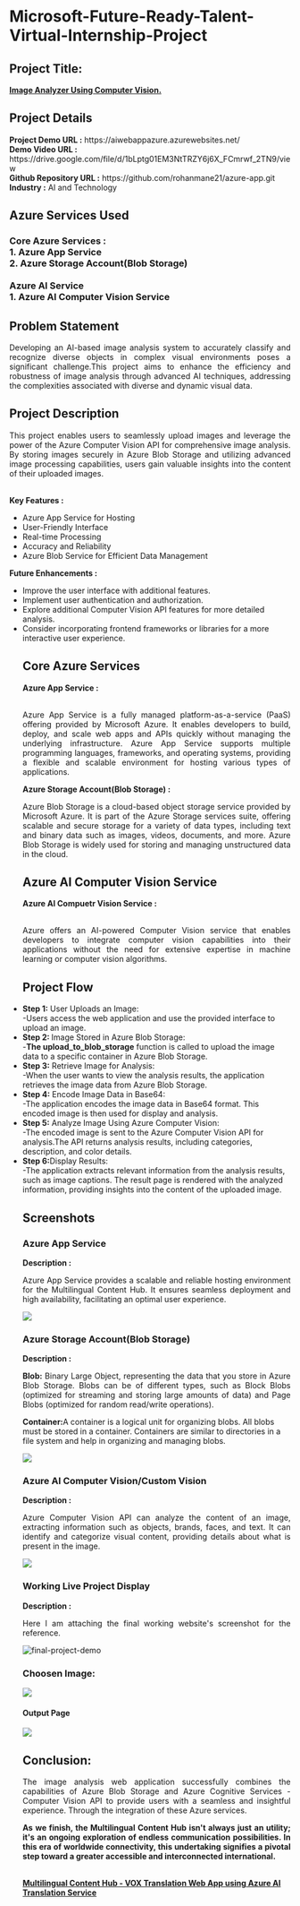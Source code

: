 <h1>Microsoft-Future-Ready-Talent-Virtual-Internship-Project</h1>
<h2>Project Title:</h2><b><a href="https://webpicanalyzer.azurewebsites.net/">Image Analyzer Using Computer Vision.</b></a>
<br>
<h2>Project Details</h2>
<b>Project Demo URL :</b> https://aiwebappazure.azurewebsites.net/ <br>
<b>Demo Video URL :</b> https://drive.google.com/file/d/1bLptg01EM3NtTRZY6j6X_FCmrwf_2TN9/view <br>
<b>Github Repository URL :</b> https://github.com/rohanmane21/azure-app.git <br>
<b>Industry :</b> AI and Technology<br>
<h2>Azure Services Used</h2>
<h3>
Core Azure Services : <br>
1. Azure App Service <br>
2. Azure Storage Account(Blob Storage)  <br> <br>
Azure AI Service <br>
1. Azure AI Computer Vision Service
</h3>
<h2>Problem Statement</h2>
<p align="justify">Developing an AI-based image analysis system to accurately classify and recognize diverse objects in complex visual environments poses a significant challenge.This project aims to enhance the efficiency and robustness of image analysis through advanced AI techniques, addressing the complexities associated with diverse and dynamic visual data.</p>
<h2>Project Description</h2>
<p align="justify">This project enables users to seamlessly upload images and leverage the power of the Azure Computer Vision API for comprehensive image analysis. By storing images securely in Azure Blob Storage and utilizing advanced image processing capabilities, users gain valuable insights into the content of their uploaded images. </p><br>
<b>Key Features :</b>
<ul>
    <li>Azure App Service for Hosting</li>
    <li>User-Friendly Interface</li>
    <li>Real-time Processing</li>
    <li>Accuracy and Reliability</li>
    <li>Azure Blob Service for Efficient Data Management</li>
</ul>
<b>Future Enhancements :</b>
<ul>
    <li>Improve the user interface with additional features.</li>
    <li>Implement user authentication and authorization.</li>
    <li>Explore additional Computer Vision API features for more detailed analysis.</li>
    <li>Consider incorporating frontend frameworks or libraries for a more interactive user experience.</li>
<h2>Core Azure Services</h2>
<b>Azure App Service :</b><br><p align="justify"><br>Azure App Service is a fully managed platform-as-a-service (PaaS) offering provided by Microsoft Azure. It enables developers to build, deploy, and scale web apps and APIs quickly without managing the underlying infrastructure. Azure App Service supports multiple programming languages, frameworks, and operating systems, providing a flexible and scalable environment for hosting various types of applications.</p>
<b>Azure Storage Account(Blob Storage) :</b><br><p align="justify">Azure Blob Storage is a cloud-based object storage service provided by Microsoft Azure. It is part of the Azure Storage services suite, offering scalable and secure storage for a variety of data types, including text and binary data such as images, videos, documents, and more. Azure Blob Storage is widely used for storing and managing unstructured data in the cloud.</p>
<h2>Azure AI Computer Vision Service</h2>
<b>Azure AI Compuetr Vision Service :</b><br><br><p align="justify">Azure offers an AI-powered Computer Vision service that enables developers to integrate computer vision capabilities into their applications without the need for extensive expertise in machine learning or computer vision algorithms.</p>
<h2>Project Flow</h2>
<p align="justify">
    <li><b>Step 1:</b> User Uploads an Image:</li>
    -Users access the web application and use the provided interface to upload an image.
    <li><b>Step 2: </b> Image Stored in Azure Blob Storage:</li>
    -<b>The upload_to_blob_storage</b> function is called to upload the image data to a specific container in Azure Blob            Storage.</li>
    <li><b>Step 3:</b> Retrieve Image for Analysis:</li>
    -When the user wants to view the analysis results, the application retrieves the image data from Azure Blob Storage.
    <li><b>Step 4:</b> Encode Image Data in Base64:</li>
    -The application encodes the image data in Base64 format. This encoded image is then used for display and analysis.  
    <li><b>Step 5:</b> Analyze Image Using Azure Computer Vision:</li> 
    -The encoded image is sent to the Azure Computer Vision API for analysis.The API returns analysis results, including categories, description, and color details.<br>
    <li><b>Step 6:</b>Display Results:</li>
    -The application extracts relevant information from the analysis results, such as image captions.
     The result page is rendered with the analyzed information, providing insights into the content of the uploaded image.

<h2>Screenshots</h2>
<h3>Azure App Service</h3>
<b>Description :</b><p align="justify">Azure App Service provides a scalable and reliable hosting environment for the Multilingual Content Hub. It ensures seamless deployment and high availability, facilitating an optimal user experience.</p>
<img src="https://github.com/rohanmane21/azure-app/blob/17340bb4d43505e11b211633c055becba967712b/screenshots/Screenshot%20from%202024-01-16%2007-21-03.png"></img><br>
<h3>Azure Storage Account(Blob Storage)</h3>
<b>Description :</b><p align="justify"> <b>Blob:</b> Binary Large Object, representing the data that you store in Azure Blob Storage. Blobs can be of different types, such as Block Blobs (optimized for streaming and storing large amounts of data) and Page Blobs (optimized for random read/write operations).</p>
<p> <b>Container:</b>A container is a logical unit for organizing blobs. All blobs must be stored in a container. Containers are similar to directories in a file system and help in organizing and managing blobs.</p>
<img src="https://github.com/rohanmane21/azure-app/blob/main/screenshots/Screenshot%20from%202024-01-16%2007-23-34.png"></img><br>
<h3>Azure AI Computer Vision/Custom Vision</h3>
<b>Description :</b><p align="justify">Azure Computer Vision API can analyze the content of an image, extracting information such as objects, brands, faces, and text. It can identify and categorize visual content, providing details about what is present in the image.</p>
<img src="https://github.com/rohanmane21/azure-app/blob/main/screenshots/Screenshot%20from%202024-01-16%2007-24-16.png"></img><br>
<h3>Working Live Project Display </h3>
<b>Description :</b><p align="justify">Here I am attaching the final working website's screenshot for the reference.</p>
<img src="https://github.com/rohanmane21/azure-app/blob/main/screenshots/Screenshot%20from%202024-01-16%2014-19-11.png" alt="final-project-demo"></img>

<h3>Choosen Image: </h3>
<img src="https://github.com/rohanmane21/azure-app/blob/main/screenshots/Screenshot%20from%202024-01-16%2014-20-06.png"></img>
<h4>Output Page</h4>
<img src="https://github.com/rohanmane21/azure-app/blob/main/screenshots/Screenshot%20from%202024-01-16%2014-20-54.png"></img>
<h2>Conclusion:</h2>
<p align="justify">
The image analysis web application successfully combines the capabilities of Azure Blob Storage and Azure Cognitive Services - Computer Vision API to provide users with a seamless and insightful experience. Through the integration of these Azure services.</p>
<p align="justify">
<b>As we finish, the Multilingual Content Hub isn't always just an utility; it's an ongoing exploration of endless communication possibilities. In this era of worldwide connectivity, this undertaking signifies a pivotal step toward a greater accessible and interconnected international.</b>
</p> <br>
</h2><b><a href="https://aiwebappazure.azurewebsites.net/">Multilingual Content Hub - VOX Translation Web App using Azure AI Translation Service</b></a>
